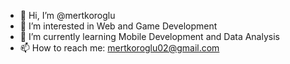 - 👋 Hi, I’m @mertkoroglu
- 👀 I’m interested in Web and Game Development
- 🌱 I’m currently learning Mobile Development and Data Analysis
- 📫 How to reach me: mertkoroglu02@gmail.com
